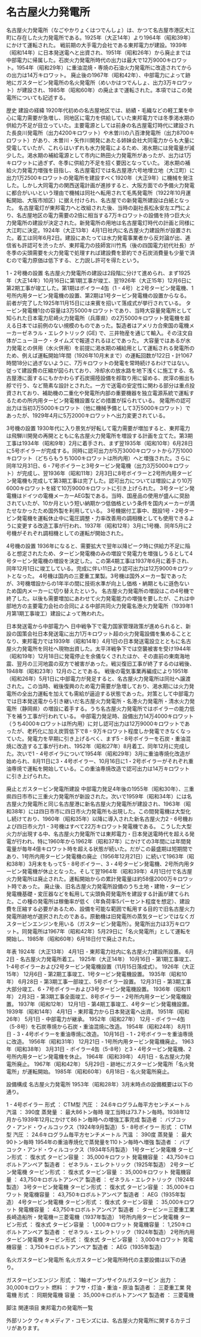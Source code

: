 # 名古屋火力発電所

名古屋火力発電所（なごやかりょくはつでんしょ）は、かつて名古屋市港区大江町に存在した火力発電所である。1925年（大正14年）より1964年（昭和39年）にかけて運転された。
戦前期の大手電力会社である東邦電力が建設。1939年（昭和14年）に日本発送電へと出資され、1951年（昭和26年）から廃止までは中部電力に帰属した。石炭火力発電所時代の出力は最大で12万9000キロワット。1954年（昭和29年）に重油混焼・専焼の石油火力発電所に改造されてからの出力は14万キロワット。
廃止後の1967年（昭和42年）、中部電力によって跡地にガスタービン発電所の名火発電所（めいかはつでんしょ、出力3万キロワット）が建設され、1985年（昭和60年）の廃止まで運転された。本項ではこの発電所についても記述する。

歴史
建設の経緯
1920年代初めの名古屋地区では、紡績・毛織などの軽工業を中心に電力需要が急増し、同地区に電力を供給していた東邦電力では冬季渇水期の供給力不足が目立っていた。主要電源としては前身の名古屋電灯時代に建設された長良川発電所（出力4200キロワット）や木曽川の八百津発電所（出力8700キロワット）があり、木曽川・矢作川開発にあたる姉妹会社大同電力からも大量に受電していたが、これらはいずれも水力発電によるため、渇水期には発電量が減少した。渇水期の補給電源として市内に熱田火力発電所があったが、出力は1万キロワットに過ぎず、冬季に供給力不足を招く要因となっていた。
渇水期の補給火力発電力増強を目指し、名古屋電灯では名古屋港六号地埋立地（大江町）に出力1万2500キロワットの発電所を建設すべく1920年（大正9年）に機械を発注した。しかし大同電力の関西送電計画が進捗すると、大阪方面での予備火力発電に都合がいいという理由で機械は同社へ転用されて毛馬発電所（1922年10月運転開始、大阪市旭区）に据え付けられ、名古屋での新発電所建設は白紙となった。
名古屋電灯が東邦電力へと改組された後、当時の副社長松永安左エ門により、名古屋地区の電力需要の2倍に相当する7万キロワットの設備を持つ巨大火力発電所の建設が決定された。新発電所の用地は名古屋電灯時代の計画と同様に大江町に決定。1924年（大正13年）4月1日社内に名古屋火力建設所が設置された。着工は同年6月2日。建設にあたっては水力発電事業者から反対論が出、逓信省も許認可を渋ったが、東邦電力の技師宮川竹馬（後の四国電力初代社長）が冬季の尖頭需要を火力発電で処理すれば建設費を節約でき石炭消費量も少量で済むので電力原価は低下する、と力説し許可を得たという。

1・2号機の設置
名古屋火力発電所の建設は2段階に分けて進められ、まず1925年（大正14年）10月16日に第1期工事が竣工、翌1926年（大正15年）12月6日に第2期工事が竣工した。第1期はボイラー4缶（1 - 4号）と2号タービン発電機、1号所内用タービン発電機の設置、第2期は1号タービン発電機の設置からなる。前者が完了した1925年11月15日には来賓を招いて落成式が挙行されている。
タービン発電機1台の容量は3万5000キロワットであり、当時大容量発電所として知られた日本電力尼崎火力発電所（兵庫県）の2万5000キロワット発電機を超える日本では前例のない規模のものであった。製造者はアメリカ合衆国の電機メーカーゼネラル・エレクトリック (GE) で、三井物産を通じて輸入。その注文自体がニューヨーク・タイムズで報道されるほどであった。
大容量ではあるが水力発電との併用（水火併用）を前提に渇水期の補給用として運転される発電所のため、例えば運転開始1年間（1926年10月末まで）の運転回数が122日・計1067時間18分に過ぎないように、7万キロワットの発電を常時続けるわけではない。従って建設費の圧縮が図られており、冷却水の放水路を地下浅くに施工する、名古屋港に面するにもかかわらず石炭揚陸設備を艀取り用に留める、炭滓の搬出も艀で行う、など簡素な設計とされた。一方で送電の安定性に関わる部分は重点投資されており、補助機の二重化や発電所内部の重要機器を独立電源系統で運転するための所内用タービン発電機設置などの措置が採られている。
発電所の認可出力は当初3万5000キロワット（他に機械予備として3万5000キロワット）であったが、1929年4月に5万2000キロワットへ出力変更されている。

3号機の設置
1930年代に入り景気が好転して電力需要が増加すると、東邦電力は飛騨川開発の再開とともに名古屋火力発電所を増設する計画を立てた。第3期工事は1934年（昭和9年）2月に着手され、まず翌1935年（昭和10年）6月28日に5号ボイラーが完成する。同時に認可出力が5万3000キロワットから7万1000キロワット（どちらもうち1000キロワットは所内用）へと増強された。さらに同年12月31日、6・7号ボイラーと3号タービン発電機（出力3万5000キロワット）が完成し、翌1936年（昭和11年）2月3日に8号ボイラーと2号所内用タービン発電機も完成して第3期工事は完了した。認可出力については増設により10万6000キロワットを経て10万9000キロワットに引き上げられた。
3号タービン発電機はドイツの電機メーカーAEG製である。当時、国産品の使用が盛んに奨励されていたが、10か月という短い納期かつ低価格という条件を国内メーカーが満たせなかったため国外製を利用している。
3号機据付工事中、既設1号・2号タービン発電機を運転休止中に電圧調整・力率改善用の調相機としても使用できるように変更する改造工事が行われ、1937年（昭和12年）3月に1号機、同年5月に2号機がそれぞれ調相機としての運転が開始された。

4号機の設置
1936年になると、需要拡大で翌年以降ピーク時に供給力不足に陥ると想定されたため、タービン発電機のみの増設で発電力を増強しうるとして4号タービン発電機の増設を決定した。この第4期工事は1937年6月に着手され、同年12月1日に竣工している。完成に伴い11日より認可出力は12万9000キロワットとなった。
4号機は国内の三菱重工業製。3号機は国外メーカー製であったが、3号機増設からの1年半の間に技術水準が向上し価格・納期ともに遜色ないため国内メーカーに切り替えたという。
名古屋火力発電所の増設はこの4号機で終了した。以後も需要増加にあわせて火力発電能力の増強を要したが、これは中部地方の主要電力会社の合同による中部共同火力発電名港火力発電所（1939年1月第1期工事竣工）建設によって賄われた。

日本発送電から中部電力へ
日中戦争下で電力国家管理政策が進められると、新設の国策会社日本発送電に出力1万キロワット超の火力発電設備を集めることとなり、東邦電力では1939年（昭和14年）4月1日の日本発送電設立とともに名古屋火力発電所を同社へ現物出資した。太平洋戦争下では空襲被害を受け1944年（昭和19年）12月18日に発電停止を余儀なくされたほか、その直前の東南海地震、翌月の三河地震の双方で被害があった。戦災復旧工事が終了するのは戦後、1948年（昭和23年）12月のことである。
戦後の電気事業再編成により1951年（昭和26年）5月1日に中部電力が発足すると、名古屋火力発電所は同社へ譲渡された。この当時、戦後復興のため電力需要が急増しており、渇水期には火力発電所の全出力運転を加えても需給が逼迫する状態であった。対策として中部電力では日本発送電から引き継いだ名古屋火力発電所・名港火力発電所・清水火力発電所（静岡県）の増設に着手する。うち名古屋火力発電所ではボイラーの能力低下を補う工事が行われている。
中部電力発足時、設備出力14万4000キロワット（うち4000キロワットは所内用）に対し認可出力は12万9000キロワットであったが、老朽化に加え炭質低下で8 - 9万キロワット程度しか発電できなくなっていた。発電力を早期に引き上げるべく、まず5 - 8号ボイラーを石炭・重油混焼に改造する工事が行われ、1952年（昭和27年）8月着工、同年12月に完成した。次いで1 - 4号ボイラについて1954年（昭和29年）3月に重油専焼化改造が始められ、8月11日に3・4号ボイラー、10月16日に1・2号ボイラーがそれぞれ重油専焼で運転を開始している。この重油専焼改造で認可出力は14万キロワットに引き上げられた。

廃止とガスタービン発電所建設
中部電力発足4年後の1955年（昭和30年）、三重県四日市市に三重火力発電所が新設された。次いで1959年（昭和34年）には名古屋火力発電所と同じ名古屋港に新名古屋火力発電所が建設され、1963年（昭和38年）には四日市市に四日市火力発電所も出現した。この間発電機は大型化し続けており、1960年（昭和35年）以降に導入された新名古屋火力2 - 6号機および四日市火力1 - 3号機はすべて22万キロワット発電機である。
こうした大型火力が出現する中、名古屋火力発電所では東邦電力・日本発送電時代を超える発電が行われ、特に1960年から1962年（昭和37年）にかけての3年間には年間発電量が毎年4億キロワット時を超える状態が続いた。だがこの最盛期は短期間であり、1号所内用タービン発電機の廃止（1956年12月21日）に続いて1963年（昭和38年）3月末をもって5 - 8号ボイラー、3・4号タービン発電機、2号所内用タービン発電機が休止となった。そして翌1964年（昭和39年）4月1日付で名古屋火力発電所は廃止された。運転開始からの累計発電量は約58億2000万キロワット時であった。
廃止後、旧名古屋火力発電所設備のうち土地・建物・タービン発電機基礎・変圧器などを転用して尖頭負荷発電所を建設する計画が建てられた。この種の発電所は稼働率が低く（年負荷率5パーセント程度を想定）、建設費を圧縮する必要があるため、設備を可能な範囲で転用する目的で旧名古屋火力発電所跡地が選択されたのである。原動機は旧発電所の蒸気タービンではなくガスタービンエンジンを用いる（ガスタービン発電所）。発電所出力は3万キロワット。同発電所は1967年（昭和42年）5月29日に「名火発電所」として運転を開始し、1985年（昭和60年）6月18日付で廃止された。

年表
1924年（大正13年）
4月1日 - 東邦電力社内に名古屋火力建設所設置。
6月2日 - 名古屋火力発電所着工。
1925年（大正14年）
10月16日 - 第1期工事竣工、1-4号ボイラーおよび2号タービン発電機設置（11月15日落成式）。
1926年（大正15年）
12月6日 - 第2期工事竣工、1号タービン発電機設置。
1935年（昭和10年）
6月28日 - 第3期工事一部竣工、5号ボイラー設置。
12月31日 - 第3期工事大部分竣工、6・7号ボイラーおよび3号タービン発電機設置。
1936年（昭和11年）
2月3日 - 第3期工事全面竣工、8号ボイラー・2号所内用タービン発電機設置。
1937年（昭和12年）
12月1日 - 第4期工事竣工、4号タービン発電機設置。
1939年（昭和14年）
4月1日 - 東邦電力から日本発送電へ出資。
1951年（昭和26年）
5月1日 - 中部電力が継承。
1952年（昭和27年）
12月 - ボイラー4缶（5-8号）を石炭専焼から石炭・重油混焼に改造。
1954年（昭和24年）
8月11日 - 3・4号ボイラーを重油専焼に改造。
10月16日 - 1・2号ボイラーを重油専焼に改造。
1956年（昭和31年）
12月21日 - 1号所内用タービン発電機廃止。
1963年（昭和38年）
3月31日 - ボイラー4缶（5-8号）と3・4号タービン発電機、2号所内用タービン発電機を休止。
1964年（昭和39年）
4月1日 - 名古屋火力発電所廃止。
1967年（昭和42年）
5月29日 - 跡地にガスタービン発電所「名火発電所」が運転開始。
1985年（昭和60年）
6月18日 - 名火発電所廃止。

設備構成
名古屋火力発電所
1953年（昭和28年）3月末時点の設備概要は以下の通り。

1 - 4号ボイラー
形式 ： CTM型
汽圧 ： 24.6キログラム毎平方センチメートル
汽温 ： 390度
蒸発量 ： 最大86トン毎時
竣工当時は73.7トン毎時。1938年12月から1939年12月にかけて86トン毎時への増強工事完成
製造者 ： バブコック・アンド・ウィルコックス（1924年9月製造）
5 - 8号ボイラー
形式 ： CTM型
汽圧 ： 24.6キログラム毎平方センチメートル
汽温 ： 390度
蒸発量 ： 最大90トン毎時
1954年の重油専焼化で蒸発量を110トン毎時へ増強
製造者 ： バブコック・アンド・ウィルコックス（1934年5月製造）
1号タービン発電機
タービン形式 ： 復水式
タービン容量 ： 35,000キロワット
発電機容量 ： 43,750キロボルトアンペア
製造者 ： ゼネラル・エレクトリック（1925年製造）
2号タービン発電機
タービン形式 ： 復水式
タービン容量 ： 35,000キロワット
発電機容量 ： 43,750キロボルトアンペア
製造者 ： ゼネラル・エレクトリック（1924年製造）
3号タービン発電機
タービン形式 ： 復水式
タービン容量 ： 35,000キロワット
発電機容量 ： 43,750キロボルトアンペア
製造者 ： AEG（1935年製造）
4号タービン発電機
タービン形式 ： 復水式
タービン容量 ： 35,000キロワット
発電機容量 ： 43,750キロボルトアンペア
製造者 ： タービン＝三菱重工業長崎造船所・発電機＝三菱電機（1937年製造）
1号所内用タービン発電機
タービン形式 ： 復水式
タービン容量 ： 1,000キロワット
発電機容量 ： 1,250キロボルトアンペア
製造者 ： ゼネラル・エレクトリック（1924年製造）
2号所内用タービン発電機
タービン形式 ： 復水式
タービン容量 ： 3,000キロワット
発電機容量 ： 3,750キロボルトアンペア
製造者 ： AEG（1935年製造）

名火ガスタービン発電所
名火ガスタービン発電所時代の主要設備は以下の通り。

ガスタービンエンジン
形式 ： 1軸オープンサイクルガスタービン
出力 ： 30,000キロワット
燃料 ： ナフサ・灯油・重油・原油
製造者 ： 三菱重工業
発電機
形式 ： 同期発電機
容量 ： 35,000キロボルトアンペア
製造者 ： 三菱電機

脚注
関連項目
東邦電力の発電所一覧

外部リンク
 ウィキメディア・コモンズには、名古屋火力発電所に関するカテゴリがあります。